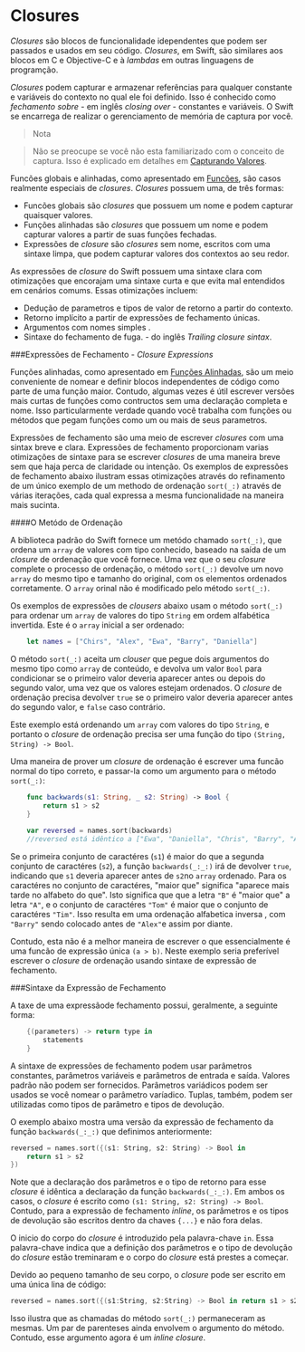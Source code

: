 # Closures

*Closures* são blocos de funcionalidade idependentes que podem ser passados e usados em seu código. *Closures*, em Swift, são similares aos blocos em C e Objective-C e à *lambdas* em outras linguagens de programção.

*Closures* podem capturar e armazenar referências para qualquer constante e variáveis do contexto no qual ele foi definido. Isso é conhecido como *fechamento sobre* - em inglês *closing over* - constantes e variáveis. O Swift se encarrega de realizar o gerenciamento de memória de captura por você.

>Nota

>Não se preocupe se você não esta familiarizado com o conceito de captura. Isso é explicado em detalhes em [Capturando Valores](./closures.md#capturing_values).

Funcões globais e alinhadas, como apresentado em [Funcões](./functions.md#functions), são casos realmente especiais de *closures*. *Closures* possuem uma, de três formas:

* Funcões globais são *closures* que possuem um nome e podem capturar quaisquer valores.
* Funções alinhadas são *closures* que possuem um nome e podem capturar valores a partir de suas funções fechadas.
* Expressões de *closure* são *closures* sem nome, escritos com uma sintaxe limpa, que podem capturar valores dos contextos ao seu redor.

As expressões de *closure* do Swift possuem uma sintaxe clara com otimizações que encorajam uma sintaxe curta e que evita mal entendidos em cenários comums. Essas otimizações incluem:

* Dedução de parametros e tipos de valor de retorno a partir do contexto.
* Retorno implícito a partir de expressões de fechamento únicas.
* Argumentos com nomes simples .
* Sintaxe do fechamento de fuga. - do inglês *Trailing closure sintax*.

###Expressões de Fechamento - *Closure Expressions*

Funções alinhadas, como apresentado em [Funções Alinhadas](./functions.md#nested_functions), são um meio conveniente de nomear e definir blocos independentes de código como parte de uma função maior. Contudo, algumas vezes é útil escrever versões mais curtas de funções como contructos sem uma declaração completa e nome. Isso particularmente verdade quando você trabalha com funções ou métodos que pegam funções como um ou mais de seus parametros.

Expressões de fechamento são uma meio de escrever *closures* com uma sintax breve e clara. Expressões de fechamento proporcionam varias otimizações de sintaxe para se escrever *closures* de uma maneira breve sem que haja perca de claridade ou intenção. Os exemplos de expressões de fechamento abaixo ilustram essas otimizações através do refinamento de um único exemplo de um methodo de ordenação `sort(_:)` através de várias iterações, cada qual expressa a mesma funcionalidade na maneira mais sucinta.

####O Metódo de Ordenação

A biblioteca padrão do Swift fornece um metódo chamado `sort(_:)`, que ordena um `array` de valores com tipo conhecido, baseado na saída de um *closure* de ordenação que você fornece. Uma vez que o seu *closure* complete o processo de ordenação, o método `sort(_:)` devolve um novo `array` do mesmo tipo e tamanho do original, com os elementos ordenados corretamente. O `array` orinal não é modificado pelo método `sort(_:)`.

Os exemplos de expressões de *clousers* abaixo usam o método `sort(_:)` para ordenar um `array` de valores do tipo `String` em ordem alfabética invertida. Este é o `array` inicial a ser ordenado:

```swift
    let names = ["Chirs", "Alex", "Ewa", "Barry", "Daniella"]
```

O método `sort(_:)` aceita um *clouser* que pegue dois argumentos do mesmo tipo como `array` de conteúdo, e devolva um valor `Bool` para condicionar se o primeiro valor deveria aparecer antes ou depois do segundo valor, uma vez que os valores estejam ordenados. O *closure* de ordenação precisa devolver `true` se o primeiro valor deveria aparecer antes do segundo valor, e `false` caso contrário.

Este exemplo está ordenando um `array` com valores do tipo `String`, e portanto o *closure* de ordenação precisa ser uma função do tipo `(String, String) -> Bool`.

Uma maneira de prover um *closure* de ordenação é escrever uma funcão normal do tipo correto, e passar-la como um argumento para o método `sort(_:)`:

```swift
    func backwards(s1: String, _ s2: String) -> Bool {
        return s1 > s2
    }
    
    var reversed = names.sort(backwards)
    //reversed está idêntico a ["Ewa", "Daniella", "Chris", "Barry", "Alex"]
```

Se o primeira conjunto de caractéres (`s1`) é maior do que a segunda conjunto de caractéres (`s2`), a função `backwards(_:_:)` irá de devolver `true`, indicando que `s1` deveria aparecer antes de `s2`no `array` ordenado. Para os caractéres no conjunto de caractéres, "maior que" significa "aparece mais tarde no alfabeto do que". Isto significa que que a letra `"B"` é "maior que" a letra `"A"`, e o conjunto de caractéres `"Tom"` é maior que o conjunto de caractéres `"Tim"`. Isso resulta em uma ordenação alfabetica inversa , com `"Barry"` sendo colocado antes de `"Alex"`e assim por diante.

Contudo, esta não é a melhor maneira de escrever o que essencialmente é uma funcão de expressão única `(a > b)`. Neste exemplo seria preferível escrever o *closure* de ordenação usando sintaxe de expressão de fechamento.

###Sintaxe da Expressão de Fechamento

A taxe de uma expressãode fechamento possui, geralmente, a seguinte forma:

```swift
    {(parameters) -> return type in
        statements
    }
```
A sintaxe de expressões de fechamento podem usar parâmetros constantes, parâmetros variáveis e parâmetros de entrada e saída. Valores padrão não podem ser fornecidos. Parâmetros variádicos podem ser usados se você nomear o parâmetro varíadico. Tuplas, também, podem ser utilizadas como tipos de parâmetro e tipos de devolução.

O exemplo abaixo mostra uma versão da expressão de fechamento da função `backwards(_:_:)` que definimos anteriormente:

```swift
reversed = names.sort({(s1: String, s2: String) -> Bool in
    return s1 > s2
})
```

Note que a declaração dos parâmetros e o tipo de retorno para esse *closure* é idêntica a declaração da função `backwards(_:_:)`. Em ambos os casos, o *closure* é escrito como `(s1: String, s2: String) -> Bool`. Contudo, para a expressão de fechamento *inline*, os parâmetros e os tipos de devolução são escritos dentro da chaves `{...}` e não fora delas.

O inicio do corpo do *closure* é introduzido pela palavra-chave `in`. Essa palavra-chave indica que a definição dos parâmetros e o tipo de devolução do *closure* estão treminaram e o corpo do *closure* está prestes a começar.

Devido ao pequeno tamanho de seu corpo, o *closure* pode ser escrito em uma única lina de código:

```swift
reversed = names.sort({(s1:String, s2:String) -> Bool in return s1 > s2 })
```

Isso ilustra que as chamadas do método `sort(_:)` permaneceram as mesmas. Um par de parenteses ainda envolvem o argumento do método. Contudo, esse argumento agora é um *inline closure*.